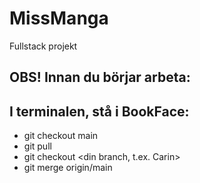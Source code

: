 # MissManga
Fullstack projekt


## OBS! Innan du börjar arbeta:
## I terminalen, stå i BookFace:

- git checkout main
- git pull
- git checkout <din branch, t.ex. Carin>
- git merge origin/main
